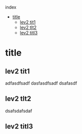 index
 
<!-- TOC -->

- [title](#title)
    - [lev2 tit1](#lev2-tit1)
    - [lev2 tlt2](#lev2-tlt2)
    - [lev2 titl3](#lev2-titl3)

<!-- /TOC -->

# title

## lev2 tit1

adfasdfsadf
dasfasdfsadf
dsafasdf

## lev2 tlt2

dsafsdafsdaf

## lev2 titl3

